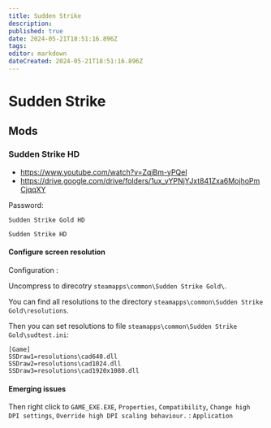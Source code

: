 ```yaml
---
title: Sudden Strike
description: 
published: true
date: 2024-05-21T18:51:16.896Z
tags: 
editor: markdown
dateCreated: 2024-05-21T18:51:16.896Z
---
```


# Sudden Strike

## Mods

### Sudden Strike HD

- <https://www.youtube.com/watch?v=ZqjBm-yPQeI>
- <https://drive.google.com/drive/folders/1ux_vYPNjYJxt841Zxa6MojhoPmCjqqXY>

Password:

```
Sudden Strike Gold HD
```

```
Sudden Strike HD
```

#### Configure screen resolution

Configuration :

Uncompress to direcotry `steamapps\common\Sudden Strike Gold\`.

You can find all resolutions to the directory `steamapps\common\Sudden Strike Gold\resolutions`.

Then you can set resolutions to file `steamapps\common\Sudden Strike Gold\sudtest.ini`:

```
[Game]
SSDraw1=resolutions\cad640.dll
SSDraw2=resolutions\cad1024.dll
SSDraw3=resolutions\cad1920x1080.dll
```

#### Emerging issues

Then right click to `GAME_EXE.EXE`, `Properties`, `Compatibility`, `Change high DPI settings`, `Override high DPI scaling behaviour.` : `Application`

